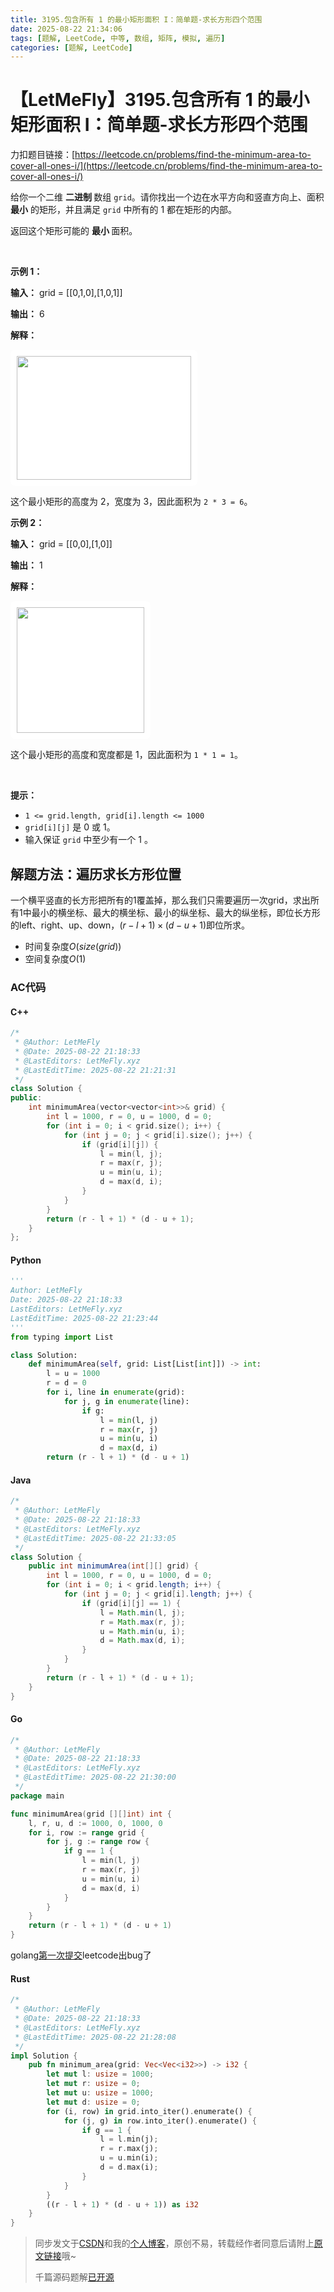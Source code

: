 ```yaml
---
title: 3195.包含所有 1 的最小矩形面积 I：简单题-求长方形四个范围
date: 2025-08-22 21:34:06
tags: [题解, LeetCode, 中等, 数组, 矩阵, 模拟, 遍历]
categories: [题解, LeetCode]
---
```


# 【LetMeFly】3195.包含所有 1 的最小矩形面积 I：简单题-求长方形四个范围

力扣题目链接：[https://leetcode.cn/problems/find-the-minimum-area-to-cover-all-ones-i/](https://leetcode.cn/problems/find-the-minimum-area-to-cover-all-ones-i/)

<p>给你一个二维 <strong>二进制 </strong>数组 <code>grid</code>。请你找出一个边在水平方向和竖直方向上、面积 <strong>最小</strong> 的矩形，并且满足 <code>grid</code> 中所有的 1 都在矩形的内部。</p>

<p>返回这个矩形可能的 <strong>最小 </strong>面积。</p>

<p>&nbsp;</p>

<p><strong class="example">示例 1：</strong></p>

<div class="example-block">
<p><strong>输入：</strong> <span class="example-io">grid = [[0,1,0],[1,0,1]]</span></p>

<p><strong>输出：</strong> <span class="example-io">6</span></p>

<p><strong>解释：</strong></p>

<p><img alt="" src="https://assets.leetcode.com/uploads/2024/05/08/examplerect0.png" style="padding: 10px; background: rgb(255, 255, 255); border-radius: 0.5rem; width: 279px; height: 198px;" /></p>

<p>这个最小矩形的高度为 2，宽度为 3，因此面积为 <code>2 * 3 = 6</code>。</p>
</div>

<p><strong class="example">示例 2：</strong></p>

<div class="example-block">
<p><strong>输入：</strong> <span class="example-io">grid = [[0,0],[1,0]]</span></p>

<p><strong>输出：</strong> <span class="example-io">1</span></p>

<p><strong>解释：</strong></p>

<p><img alt="" src="https://assets.leetcode.com/uploads/2024/05/08/examplerect1.png" style="padding: 10px; background: rgb(255, 255, 255); border-radius: 0.5rem; width: 204px; height: 201px;" /></p>

<p>这个最小矩形的高度和宽度都是 1，因此面积为 <code>1 * 1 = 1</code>。</p>
</div>

<p>&nbsp;</p>

<p><strong>提示：</strong></p>

<ul>
	<li><code>1 &lt;= grid.length, grid[i].length &lt;= 1000</code></li>
	<li><code>grid[i][j]</code> 是 0 或 1。</li>
	<li>输入保证 <code>grid</code> 中至少有一个 1 。</li>
</ul>


    
## 解题方法：遍历求长方形位置

一个横平竖直的长方形把所有的1覆盖掉，那么我们只需要遍历一次grid，求出所有1中最小的横坐标、最大的横坐标、最小的纵坐标、最大的纵坐标，即位长方形的left、right、up、down，$(r - l + 1) \times (d - u + 1)$即位所求。

+ 时间复杂度$O(size(grid))$
+ 空间复杂度$O(1)$

### AC代码

#### C++

```cpp
/*
 * @Author: LetMeFly
 * @Date: 2025-08-22 21:18:33
 * @LastEditors: LetMeFly.xyz
 * @LastEditTime: 2025-08-22 21:21:31
 */
class Solution {
public:
    int minimumArea(vector<vector<int>>& grid) {
        int l = 1000, r = 0, u = 1000, d = 0;
        for (int i = 0; i < grid.size(); i++) {
            for (int j = 0; j < grid[i].size(); j++) {
                if (grid[i][j]) {
                    l = min(l, j);
                    r = max(r, j);
                    u = min(u, i);
                    d = max(d, i);
                }
            }
        }
        return (r - l + 1) * (d - u + 1);
    }
};
```

#### Python

```python
'''
Author: LetMeFly
Date: 2025-08-22 21:18:33
LastEditors: LetMeFly.xyz
LastEditTime: 2025-08-22 21:23:44
'''
from typing import List

class Solution:
    def minimumArea(self, grid: List[List[int]]) -> int:
        l = u = 1000
        r = d = 0
        for i, line in enumerate(grid):
            for j, g in enumerate(line):
                if g:
                    l = min(l, j)
                    r = max(r, j)
                    u = min(u, i)
                    d = max(d, i)
        return (r - l + 1) * (d - u + 1)
```

#### Java

```java
/*
 * @Author: LetMeFly
 * @Date: 2025-08-22 21:18:33
 * @LastEditors: LetMeFly.xyz
 * @LastEditTime: 2025-08-22 21:33:05
 */
class Solution {
    public int minimumArea(int[][] grid) {
        int l = 1000, r = 0, u = 1000, d = 0;
        for (int i = 0; i < grid.length; i++) {
            for (int j = 0; j < grid[i].length; j++) {
                if (grid[i][j] == 1) {
                    l = Math.min(l, j);
                    r = Math.max(r, j);
                    u = Math.min(u, i);
                    d = Math.max(d, i);
                }
            }
        }
        return (r - l + 1) * (d - u + 1);
    }
}
```

#### Go

```go
/*
 * @Author: LetMeFly
 * @Date: 2025-08-22 21:18:33
 * @LastEditors: LetMeFly.xyz
 * @LastEditTime: 2025-08-22 21:30:00
 */
package main

func minimumArea(grid [][]int) int {
    l, r, u, d := 1000, 0, 1000, 0
    for i, row := range grid {
        for j, g := range row {
            if g == 1 {
                l = min(l, j)
                r = max(r, j)
                u = min(u, i)
                d = max(d, i)
            }
        }
    }
    return (r - l + 1) * (d - u + 1)
}
```

golang[第一次提交](https://leetcode.cn/problems/find-the-minimum-area-to-cover-all-ones-i/submissions/655617341/?envType=daily-question&envId=2025-08-22)leetcode出bug了

#### Rust

```rust
/*
 * @Author: LetMeFly
 * @Date: 2025-08-22 21:18:33
 * @LastEditors: LetMeFly.xyz
 * @LastEditTime: 2025-08-22 21:28:08
 */
impl Solution {
    pub fn minimum_area(grid: Vec<Vec<i32>>) -> i32 {
        let mut l: usize = 1000;
        let mut r: usize = 0;
        let mut u: usize = 1000;
        let mut d: usize = 0;
        for (i, row) in grid.into_iter().enumerate() {
            for (j, g) in row.into_iter().enumerate() {
                if g == 1 {
                    l = l.min(j);
                    r = r.max(j);
                    u = u.min(i);
                    d = d.max(i);
                }
            }
        }
        ((r - l + 1) * (d - u + 1)) as i32
    }
}
```

> 同步发文于[CSDN](https://letmefly.blog.csdn.net/article/details/150618919)和我的[个人博客](https://blog.letmefly.xyz/)，原创不易，转载经作者同意后请附上[原文链接](https://blog.letmefly.xyz/2025/08/22/LeetCode%203195.%E5%8C%85%E5%90%AB%E6%89%80%E6%9C%891%E7%9A%84%E6%9C%80%E5%B0%8F%E7%9F%A9%E5%BD%A2%E9%9D%A2%E7%A7%AFI/)哦~
>
> 千篇源码题解[已开源](https://github.com/LetMeFly666/LeetCode)
